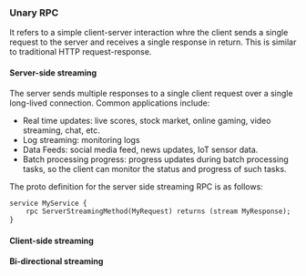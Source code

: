 ### Unary RPC

It refers to a simple client-server interaction whre the client sends a single request to the server and receives a single response in return.
This is similar to traditional HTTP request-response.

#### Server-side streaming

The server sends multiple responses to a single client  request over a  single long-lived connection.
Common applications include:
- Real time updates: live scores, stock market, online gaming, video streaming, chat, etc.
- Log streaming: monitoring logs
- Data Feeds: social media feed, news updates, IoT sensor data.
- Batch processing progress: progress updates during batch processing tasks, so the client can monitor the status and progress of such tasks.

The proto definition for the server side streaming RPC is as follows:

```proto
service MyService {
    rpc ServerStreamingMethod(MyRequest) returns (stream MyResponse);
}
```

#### Client-side streaming



#### Bi-directional streaming
